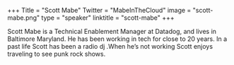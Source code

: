 +++
Title = "Scott Mabe"
Twitter = "MabeInTheCloud"
image = "scott-mabe.png"
type = "speaker"
linktitle = "scott-mabe"
+++

Scott Mabe is a Technical Enablement Manager at Datadog, and lives in Baltimore Maryland. He has been working in tech for close to 20 years. In a past life Scott has been a radio dj .When he’s not working Scott enjoys traveling to see punk rock shows. 
